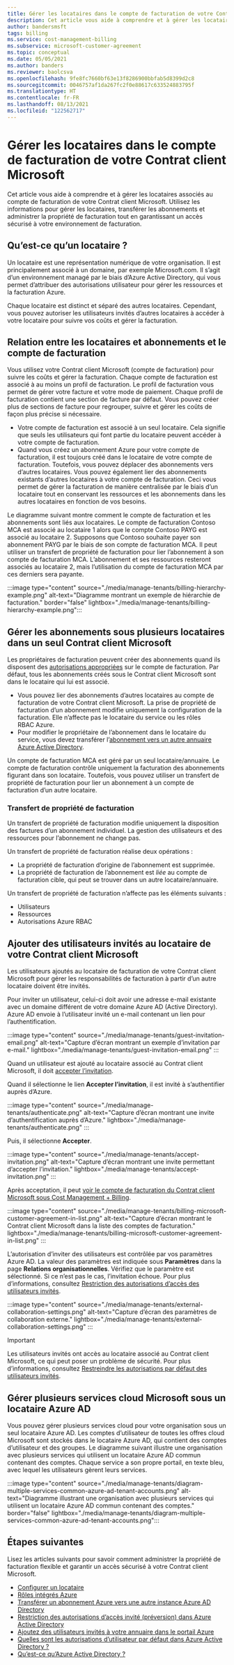```yaml
---
title: Gérer les locataires dans le compte de facturation de votre Contrat client Microsoft - Azure
description: Cet article vous aide à comprendre et à gérer les locataires associés à votre compte de facturation dans le cadre d’un Contrat client Microsoft.
author: bandersmsft
tags: billing
ms.service: cost-management-billing
ms.subservice: microsoft-customer-agreement
ms.topic: conceptual
ms.date: 05/05/2021
ms.author: banders
ms.reviewer: baolcsva
ms.openlocfilehash: 9fe8fc7660bf63e13f8286900bbfab5d8399d2c8
ms.sourcegitcommit: 0046757af1da267fc2f0e88617c633524883795f
ms.translationtype: HT
ms.contentlocale: fr-FR
ms.lasthandoff: 08/13/2021
ms.locfileid: "122562717"
---
```

# <a name="manage-tenants-in-your-microsoft-customer-agreement-billing-account"></a>Gérer les locataires dans le compte de facturation de votre Contrat client Microsoft

Cet article vous aide à comprendre et à gérer les locataires associés au compte de facturation de votre Contrat client Microsoft. Utilisez les informations pour gérer les locataires, transférer les abonnements et administrer la propriété de facturation tout en garantissant un accès sécurisé à votre environnement de facturation.

## <a name="whats-a-tenant"></a>Qu’est-ce qu’un locataire ?

Un locataire est une représentation numérique de votre organisation. Il est principalement associé à un domaine, par exemple Microsoft.com. Il s’agit d’un environnement managé par le biais d’Azure Active Directory, qui vous permet d’attribuer des autorisations utilisateur pour gérer les ressources et la facturation Azure.

Chaque locataire est distinct et séparé des autres locataires. Cependant, vous pouvez autoriser les utilisateurs invités d’autres locataires à accéder à votre locataire pour suivre vos coûts et gérer la facturation.

## <a name="how-tenants-and-subscriptions-relate-to-billing-account"></a>Relation entre les locataires et abonnements et le compte de facturation

Vous utilisez votre Contrat client Microsoft (compte de facturation) pour suivre les coûts et gérer la facturation. Chaque compte de facturation est associé à au moins un profil de facturation. Le profil de facturation vous permet de gérer votre facture et votre mode de paiement. Chaque profil de facturation contient une section de facture par défaut. Vous pouvez créer plus de sections de facture pour regrouper, suivre et gérer les coûts de façon plus précise si nécessaire.

- Votre compte de facturation est associé à un seul locataire. Cela signifie que seuls les utilisateurs qui font partie du locataire peuvent accéder à votre compte de facturation.
- Quand vous créez un abonnement Azure pour votre compte de facturation, il est toujours créé dans le locataire de votre compte de facturation. Toutefois, vous pouvez déplacer des abonnements vers d’autres locataires. Vous pouvez également lier des abonnements existants d’autres locataires à votre compte de facturation. Ceci vous permet de gérer la facturation de manière centralisée par le biais d’un locataire tout en conservant les ressources et les abonnements dans les autres locataires en fonction de vos besoins.

Le diagramme suivant montre comment le compte de facturation et les abonnements sont liés aux locataires. Le compte de facturation Contoso MCA est associé au locataire 1 alors que le compte Contoso PAYG est associé au locataire 2. Supposons que Contoso souhaite payer son abonnement PAYG par le biais de son compte de facturation MCA. Il peut utiliser un transfert de propriété de facturation pour lier l’abonnement à son compte de facturation MCA. L’abonnement et ses ressources resteront associés au locataire 2, mais l’utilisation du compte de facturation MCA par ces derniers sera payante.

:::image type="content" source="./media/manage-tenants/billing-hierarchy-example.png" alt-text="Diagramme montrant un exemple de hiérarchie de facturation." border="false" lightbox="./media/manage-tenants/billing-hierarchy-example.png":::

## <a name="manage-subscriptions-under-multiple-tenants-in-a-single-microsoft-customer-agreement"></a>Gérer les abonnements sous plusieurs locataires dans un seul Contrat client Microsoft

Les propriétaires de facturation peuvent créer des abonnements quand ils disposent des [autorisations appropriées](../manage/understand-mca-roles.md#subscription-billing-roles-and-tasks) sur le compte de facturation. Par défaut, tous les abonnements créés sous le Contrat client Microsoft sont dans le locataire qui lui est associé.

- Vous pouvez lier des abonnements d’autres locataires au compte de facturation de votre Contrat client Microsoft. La prise de propriété de facturation d’un abonnement modifie uniquement la configuration de la facturation. Elle n’affecte pas le locataire du service ou les rôles RBAC Azure.
- Pour modifier le propriétaire de l’abonnement dans le locataire du service, vous devez transférer l’[abonnement vers un autre annuaire Azure Active Directory](../../role-based-access-control/transfer-subscription.md).

Un compte de facturation MCA est géré par un seul locataire/annuaire. Le compte de facturation contrôle uniquement la facturation des abonnements figurant dans son locataire. Toutefois, vous pouvez utiliser un transfert de propriété de facturation pour lier un abonnement à un compte de facturation d’un autre locataire.

### <a name="billing-ownership-transfer"></a>Transfert de propriété de facturation

Un transfert de propriété de facturation modifie uniquement la disposition des factures d’un abonnement individuel. La gestion des utilisateurs et des ressources pour l’abonnement ne change pas.

Un transfert de propriété de facturation réalise deux opérations :

- La propriété de facturation d’origine de l’abonnement est supprimée.
- La propriété de facturation de l’abonnement est *liée* au compte de facturation cible, qui peut se trouver dans un autre locataire/annuaire.

Un transfert de propriété de facturation n’affecte pas les éléments suivants :

- Utilisateurs
- Ressources
- Autorisations Azure RBAC


## <a name="add-guest-users-to-your-microsoft-customer-agreement-tenant"></a>Ajouter des utilisateurs invités au locataire de votre Contrat client Microsoft

Les utilisateurs ajoutés au locataire de facturation de votre Contrat client Microsoft pour gérer les responsabilités de facturation à partir d’un autre locataire doivent être invités.

Pour inviter un utilisateur, celui-ci doit avoir une adresse e-mail existante avec un domaine différent de votre domaine Azure AD (Active Directory). Azure AD envoie à l’utilisateur invité un e-mail contenant un lien pour l’authentification.

:::image type="content" source="./media/manage-tenants/guest-invitation-email.png" alt-text="Capture d’écran montrant un exemple d’invitation par e-mail." lightbox="./media/manage-tenants/guest-invitation-email.png" :::

Quand un utilisateur est ajouté au locataire associé au Contrat client Microsoft, il doit [accepter l’invitation](../../active-directory/external-identities/b2b-quickstart-add-guest-users-portal.md#accept-the-invitation).

Quand il sélectionne le lien **Accepter l’invitation**, il est invité à s’authentifier auprès d’Azure.

:::image type="content" source="./media/manage-tenants/authenticate.png" alt-text="Capture d’écran montrant une invite d’authentification auprès d’Azure." lightbox="./media/manage-tenants/authenticate.png" :::

Puis, il sélectionne **Accepter**.

:::image type="content" source="./media/manage-tenants/accept-invitation.png" alt-text="Capture d’écran montrant une invite permettant d’accepter l’invitation." lightbox="./media/manage-tenants/accept-invitation.png" :::

Après acceptation, il peut [voir le compte de facturation du Contrat client Microsoft sous Cost Management + Billing](../understand/mca-overview.md#check-access-to-a-microsoft-customer-agreement).

:::image type="content" source="./media/manage-tenants/billing-microsoft-customer-agreement-in-list.png" alt-text="Capture d’écran montrant le Contrat client Microsoft dans la liste des comptes de facturation." lightbox="./media/manage-tenants/billing-microsoft-customer-agreement-in-list.png" :::

L’autorisation d’inviter des utilisateurs est contrôlée par vos paramètres Azure AD. La valeur des paramètres est indiquée sous **Paramètres** dans la page **Relations organisationnelles**. Vérifiez que le paramètre est sélectionné. Si ce n’est pas le cas, l’invitation échoue. Pour plus d’informations, consultez [Restriction des autorisations d’accès des utilisateurs invités](../../active-directory/enterprise-users/users-restrict-guest-permissions.md).

:::image type="content" source="./media/manage-tenants/external-collaboration-settings.png" alt-text="Capture d’écran des paramètres de collaboration externe." lightbox="./media/manage-tenants/external-collaboration-settings.png" :::

> [!IMPORTANT]
> Les utilisateurs invités ont accès au locataire associé au Contrat client Microsoft, ce qui peut poser un problème de sécurité. Pour plus d’informations, consultez [Restreindre les autorisations par défaut des utilisateurs invités](../../active-directory/fundamentals/users-default-permissions.md#restrict-member-users-default-permissions).

## <a name="manage-multiple-microsoft-cloud-services-under-an-azure-ad-tenant"></a>Gérer plusieurs services cloud Microsoft sous un locataire Azure AD

Vous pouvez gérer plusieurs services cloud pour votre organisation sous un seul locataire Azure AD. Les comptes d’utilisateur de toutes les offres cloud Microsoft sont stockés dans le locataire Azure AD, qui contient des comptes d’utilisateur et des groupes. Le diagramme suivant illustre une organisation avec plusieurs services qui utilisent un locataire Azure AD commun contenant des comptes. Chaque service a son propre portail, en texte bleu, avec lequel les utilisateurs gèrent leurs services.

:::image type="content" source="./media/manage-tenants/diagram-multiple-services-common-azure-ad-tenant-accounts.png" alt-text="Diagramme illustrant une organisation avec plusieurs services qui utilisent un locataire Azure AD commun contenant des comptes." border="false" lightbox="./media/manage-tenants/diagram-multiple-services-common-azure-ad-tenant-accounts.png":::

## <a name="next-steps"></a>Étapes suivantes

Lisez les articles suivants pour savoir comment administrer la propriété de facturation flexible et garantir un accès sécurisé à votre Contrat client Microsoft.

- [Configurer un locataire](../../active-directory/develop/quickstart-create-new-tenant.md)
- [Rôles intégrés Azure](../../role-based-access-control/built-in-roles.md)
- [Transférer un abonnement Azure vers une autre instance Azure AD Directory](../../role-based-access-control/transfer-subscription.md)
- [Restriction des autorisations d’accès invité (préversion) dans Azure Active Directory](../../active-directory/enterprise-users/users-restrict-guest-permissions.md)
- [Ajoutez des utilisateurs invités à votre annuaire dans le portail Azure](../../active-directory/external-identities/b2b-quickstart-add-guest-users-portal.md#accept-the-invitation)
- [Quelles sont les autorisations d’utilisateur par défaut dans Azure Active Directory ?](../../active-directory/external-identities/b2b-quickstart-add-guest-users-portal.md#accept-the-invitation)
- [Qu’est-ce qu’Azure Active Directory ?](../../active-directory/fundamentals/active-directory-whatis.md)